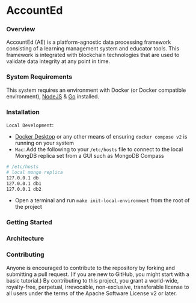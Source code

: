 # AccountEd

### Overview

AccountEd (AE) is a platform-agnostic data processing framework consisting of a learning management system and educator tools. This framework is integrated with blockchain technologies that are used to validate data integrity at any point in time.

### System Requirements

This system requires an environment with Docker (or Docker compatible environment), [NodeJS][nodejs-download] & [Go][golang-download] installed.

### Installation

`Local Development`: 

- [Docker Desktop][docker-desktop] or any other means of ensuring `docker compose v2` is running on your system
- `Mac`: Add the following to your `/etc/hosts` file to connect to the local MongDB replica set from a GUI such as MongoDB Compass
```bash
# /etc/hosts
# local mongo replica
127.0.0.1 db
127.0.0.1 db1
127.0.0.1 db2
```
- Open a terminal and run `make init-local-environment` from the root of the project

### Getting Started

### Architecture

### Contributing 

Anyone is encouraged to contribute to the repository by forking and submitting a pull request. (If you are new to GitHub, you might start with a basic tutorial.) By contributing to this project, you grant a world-wide, royalty-free, perpetual, irrevocable, non-exclusive, transferable license to all users under the terms of the Apache Software License v2 or later.


[docker-desktop]: https://www.docker.com/products/docker-desktop/
[golang-download]: https://go.dev/dl/
[nodejs-download]: https://nodejs.org/en/download/